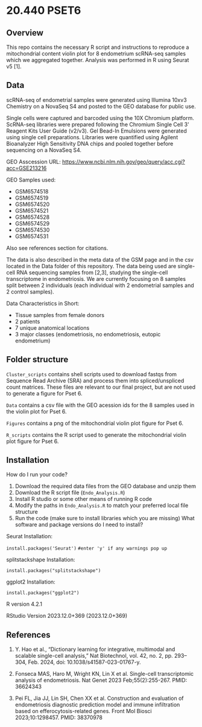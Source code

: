 # 20.440 PSET6

## Overview
This repo contains the necessary R script and instructions to reproduce a mitochondrial content violin plot for 8 endometrium scRNA-seq samples which we aggregated together. Analysis was performed in R using Seurat v5 [1].

## Data
scRNA-seq of endometrial samples were generated using Illumina 10xv3 Chemistry on a NovaSeq S4 and posted to the GEO database for public use.

Single cells were captured and barcoded using the 10X Chromium platform. ScRNA-seq libraries were prepared following the Chromium Single Cell 3' Reagent Kits User Guide (v2/v3). Gel Bead-In Emulsions were generated using single cell preparations. Libraries were quantified using Agilent Bioanalyzer High Sensitivity DNA chips and pooled together before sequencing on a NovaSeq S4.

GEO Asscession URL:
https://www.ncbi.nlm.nih.gov/geo/query/acc.cgi?acc=GSE213216

GEO Samples used:

- GSM6574518
- GSM6574519
- GSM6574520
- GSM6574521
- GSM6574528
- GSM6574529
- GSM6574530
- GSM6574531

Also see references section for citations.

The data is also described in the meta data of the GSM page and in the csv located in the Data folder of this repository. The data being used are single-cell RNA sequencing samples from [2,3], studying the single-cell transcriptome in endometriosis. We are currently focusing on 8 samples split between 2 individuals (each individual with 2 endometrial samples and 2 control samples).

Data Characteristics in Short:
- Tissue samples from female donors
- 2 patients
- 7 unique anatomical locations
- 3 major classes (endometriosis, no endometriosis, eutopic endometrium)

## Folder structure
`Cluster_scripts` contains shell scripts used to download fastqs from Sequence Read Archive (SRA) and process them into spliced/unspliced count matrices. These files are relevant to our final project, but are not used to generate a figure for Pset 6.

`Data` contains a csv file with the GEO acession ids for the 8 samples used in the violin plot for Pset 6.

`Figures` contains a png of the mitochondrial violin plot figure for Pset 6.

`R_scripts` contains the R script used to generate the mitochondrial violin plot figure for Pset 6.

## Installation
How do I run your code?
1. Download the required data files from the GEO database and unzip them
2. Download the R script file (`Endo_Analysis.R`)
3. Install R studio or some other means of running R code
4. Modify the paths in `Endo_Analysis.R` to match your preferred local file structure
5. Run the code (make sure to install libraries which you are missing)
What software and package versions do I need to install?

Seurat Installation:

`install.packages('Seurat')`
`#enter 'y' if any warnings pop up`

splitstackshape Installation:

`install.packages("splitstackshape")`

ggplot2 Installation:

`install.packages("ggplot2")`

R version 4.2.1

RStudio Version 2023.12.0+369 (2023.12.0+369)

## References

1. Y. Hao et al., “Dictionary learning for integrative, multimodal and scalable single-cell analysis,” Nat Biotechnol, vol. 42, no. 2, pp. 293–304, Feb. 2024, doi: 10.1038/s41587-023-01767-y.

2. Fonseca MAS, Haro M, Wright KN, Lin X et al. Single-cell transcriptomic analysis of endometriosis. Nat Genet 2023 Feb;55(2):255-267. PMID: 36624343

3. Pei FL, Jia JJ, Lin SH, Chen XX et al. Construction and evaluation of endometriosis diagnostic prediction model and immune infiltration based on efferocytosis-related genes. Front Mol Biosci 2023;10:1298457. PMID: 38370978


